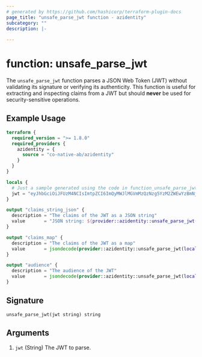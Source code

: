 ```yaml
---
# generated by https://github.com/hashicorp/terraform-plugin-docs
page_title: "unsafe_parse_jwt function - azidentity"
subcategory: ""
description: |-
  
---
```


# function: unsafe_parse_jwt

The `unsafe_parse_jwt` function parses a JSON Web Token (JWT) without validating its signature or verifying its authenticity. This function is useful for extracting and inspecting claims from a JWT but should **never** be used for security-sensitive operations.

## Example Usage

```terraform
terraform {
  required_version = ">= 1.8.0"
  required_providers {
    azidentity = {
      source = "co-native-ab/azidentity"
    }
  }
}

locals {
  # Just a sample generated using the code in function_unsafe_parse_jwt_test.go
  jwt = "eyJhbGciOiJFUzM4NCIsImtpZCI6ImQyMWJlMGVmMzQzNzg5YzM2ZWEwYzBmNjlmOWRiZDRiM2JmYWU0ZmQ2OGUzM2E5NWM5ZWE2Y2RhZGE3MDlkMGQiLCJ0eXAiOiJKV1QifQ.eyJhdWQiOlsiemUtYXVkaWVuY2UiXSwiZXhwIjoxNzM3OTI2NzEwLCJpYXQiOjE3Mzc5MjY3MDAsImlzcyI6InplLWlzc3VlciIsIm5iZiI6MTczNzkyNjcwMCwic3ViIjoiemUtc3ViamVjdCIsInplLWNsYWltIjoiemUtdmFsdWUifQ.D26iVBChqPqMoJO3AP29yJDixflGY3KqszhsspOVbh3g1lMwZpNDFrskXE_TsA_JozMFDFnuz2g7iSidL9Hr64gwG8oRKa_LxnAyJNvii76lalu_c0PtvfCZFu2aRqt5"
}

output "claims_string_json" {
  description = "The claims of the JWT as a JSON string"
  value       = "JSON string: ${provider::azidentity::unsafe_parse_jwt(local.jwt)}"
}

output "claims_map" {
  description = "The claims of the JWT as a map"
  value       = jsondecode(provider::azidentity::unsafe_parse_jwt(local.jwt))
}

output "audience" {
  description = "The audience of the JWT"
  value       = jsondecode(provider::azidentity::unsafe_parse_jwt(local.jwt)).aud[0]
}
```

## Signature

<!-- signature generated by tfplugindocs -->
```text
unsafe_parse_jwt(jwt string) string
```

## Arguments

<!-- arguments generated by tfplugindocs -->
1. `jwt` (String) The JWT to parse.

